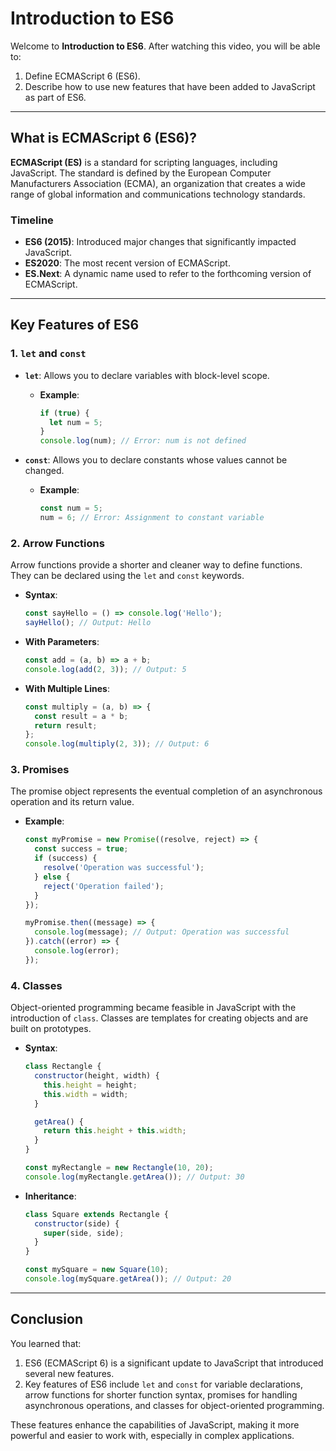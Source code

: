 # Introduction to ES6

Welcome to **Introduction to ES6**. After watching this video, you will be able to:
1. Define ECMAScript 6 (ES6).
2. Describe how to use new features that have been added to JavaScript as part of ES6.

---

## What is ECMAScript 6 (ES6)?

**ECMAScript (ES)** is a standard for scripting languages, including JavaScript. The standard is defined by the European Computer Manufacturers Association (ECMA), an organization that creates a wide range of global information and communications technology standards.

### Timeline

- **ES6 (2015)**: Introduced major changes that significantly impacted JavaScript.
- **ES2020**: The most recent version of ECMAScript.
- **ES.Next**: A dynamic name used to refer to the forthcoming version of ECMAScript.

---

## Key Features of ES6

### 1. `let` and `const`

- **`let`**: Allows you to declare variables with block-level scope.
  - **Example**:
    ```javascript
    if (true) {
      let num = 5;
    }
    console.log(num); // Error: num is not defined
    ```

- **`const`**: Allows you to declare constants whose values cannot be changed.
  - **Example**:
    ```javascript
    const num = 5;
    num = 6; // Error: Assignment to constant variable
    ```

### 2. Arrow Functions

Arrow functions provide a shorter and cleaner way to define functions. They can be declared using the `let` and `const` keywords.

- **Syntax**:
  ```javascript
  const sayHello = () => console.log('Hello');
  sayHello(); // Output: Hello
  ```

- **With Parameters**:
  ```javascript
  const add = (a, b) => a + b;
  console.log(add(2, 3)); // Output: 5
  ```

- **With Multiple Lines**:
  ```javascript
  const multiply = (a, b) => {
    const result = a * b;
    return result;
  };
  console.log(multiply(2, 3)); // Output: 6
  ```

### 3. Promises

The promise object represents the eventual completion of an asynchronous operation and its return value.

- **Example**:
  ```javascript
  const myPromise = new Promise((resolve, reject) => {
    const success = true;
    if (success) {
      resolve('Operation was successful');
    } else {
      reject('Operation failed');
    }
  });

  myPromise.then((message) => {
    console.log(message); // Output: Operation was successful
  }).catch((error) => {
    console.log(error);
  });
  ```

### 4. Classes

Object-oriented programming became feasible in JavaScript with the introduction of `class`. Classes are templates for creating objects and are built on prototypes.

- **Syntax**:
  ```javascript
  class Rectangle {
    constructor(height, width) {
      this.height = height;
      this.width = width;
    }

    getArea() {
      return this.height + this.width;
    }
  }

  const myRectangle = new Rectangle(10, 20);
  console.log(myRectangle.getArea()); // Output: 30
  ```

- **Inheritance**:
  ```javascript
  class Square extends Rectangle {
    constructor(side) {
      super(side, side);
    }
  }

  const mySquare = new Square(10);
  console.log(mySquare.getArea()); // Output: 20
  ```

---

## Conclusion

You learned that:
1. ES6 (ECMAScript 6) is a significant update to JavaScript that introduced several new features.
2. Key features of ES6 include `let` and `const` for variable declarations, arrow functions for shorter function syntax, promises for handling asynchronous operations, and classes for object-oriented programming.

These features enhance the capabilities of JavaScript, making it more powerful and easier to work with, especially in complex applications.
